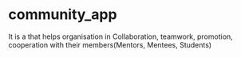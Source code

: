 # community_app
It is a that helps organisation in Collaboration, teamwork, promotion, cooperation with their members(Mentors, Mentees, Students)
